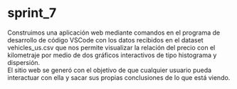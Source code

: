 # sprint_7

Construimos una aplicación web mediante  comandos en el programa de desarrollo de código VSCode con los datos recibidos en el dataset vehicles_us.csv que nos permite visualizar la relación del precio con el kilometraje por medio de dos gráficos interactivos de tipo histograma y dispersión.  
El sitio web se generó con el objetivo de que cualquier usuario pueda interactuar con ella y sacar sus propias conclusiones de lo que está viendo.
 
